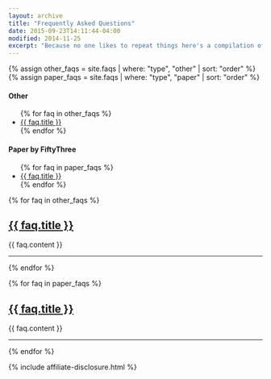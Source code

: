 ```yaml
---
layout: archive
title: "Frequently Asked Questions"
date: 2015-09-23T14:11:44-04:00
modified: 2014-11-25
excerpt: "Because no one likes to repeat things here's a compilation of answers to questions I'm often asked."
---
```


{% assign other_faqs = site.faqs | where: "type", "other" | sort: "order" %}
{% assign paper_faqs = site.faqs | where: "type", "paper" | sort: "order" %}

<nav class="js-toc toc">
<h4 class="toc__title"><span>Other</span></h4>
  <ul class="toc__menu">
{% for faq in other_faqs %}
<li><a href="{{ faq.url }}">{{ faq.title }}</a></li>
{% endfor %}
  </ul>
<h4 class="toc__title">Paper by FiftyThree</h4>
  <ul class="toc__menu">
{% for faq in paper_faqs %}
<li><a href="{{ faq.url }}">{{ faq.title }}</a></li>
{% endfor %}
  </ul>
</nav>

{% for faq in other_faqs %}
<h2><a href="{{ faq.url }}">{{ faq.title }}</a></h2>
{{ faq.content }}
<hr />
{% endfor %}

{% for faq in paper_faqs %}
<h2><a href="{{ faq.url }}">{{ faq.title }}</a></h2>
{{ faq.content }}
<hr />
{% endfor %}

{% include affiliate-disclosure.html %}
